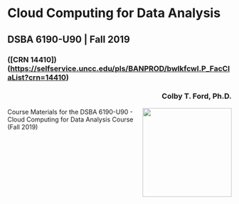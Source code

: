 # Cloud Computing for Data Analysis
## DSBA 6190-U90 | Fall 2019
### ([CRN 14410])(https://selfservice.uncc.edu/pls/BANPROD/bwlkfcwl.P_FacClaList?crn=14410)
<h3 align="right">Colby T. Ford, Ph.D.</h3>
<img align="right" src="https://raw.githubusercontent.com/colbyford/DSBA6190-Spring2019/master/img/UNCC_CCI_LOGO.svg" width="200">
Course Materials for the DSBA 6190-U90 - Cloud Computing for Data Analysis Course (Fall 2019)
